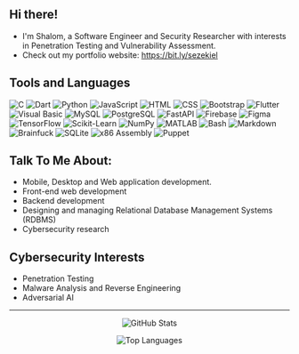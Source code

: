 ## Hi there!

- I'm Shalom, a Software Engineer and Security Researcher with interests in Penetration Testing and Vulnerability Assessment.
- Check out my portfolio website: https://bit.ly/sezekiel
<!-- - Check out my porfolio website: https://tinyurl.com/shallom-portfolio -->

## **Tools and Languages**

![C](https://img.shields.io/badge/-C-A8B9CC?logo=c&logoColor=white&style=for-the-badge)
![Dart](https://img.shields.io/badge/-Dart-0175C2?logo=dart&logoColor=white&style=for-the-badge)
![Python](https://img.shields.io/badge/-Python-3776AB?logo=python&logoColor=white&style=for-the-badge)
![JavaScript](https://img.shields.io/badge/-JavaScript-F7DF1E?logo=javascript&logoColor=black&style=for-the-badge)
![HTML](https://img.shields.io/badge/-HTML5-E34F26?logo=html5&logoColor=white&style=for-the-badge)
![CSS](https://img.shields.io/badge/-CSS3-1572B6?logo=css3&logoColor=white&style=for-the-badge)
![Bootstrap](https://img.shields.io/badge/-Bootstrap-7952B3?logo=bootstrap&logoColor=white&style=for-the-badge)
![Flutter](https://img.shields.io/badge/-Flutter-02569B?logo=flutter&logoColor=white&style=for-the-badge)
![Visual Basic](https://img.shields.io/badge/-Visual%20Basic-5C2D91?logo=dot-net&logoColor=white&style=for-the-badge)
![MySQL](https://img.shields.io/badge/-MySQL-4479A1?logo=mysql&logoColor=white&style=for-the-badge)
![PostgreSQL](https://img.shields.io/badge/-PostgreSQL-4169E1?logo=postgresql&logoColor=white&style=for-the-badge)
![FastAPI](https://img.shields.io/badge/-FastAPI-009688?logo=fastapi&logoColor=white&style=for-the-badge)
![Firebase](https://img.shields.io/badge/-Firebase-FFCA28?logo=firebase&logoColor=black&style=for-the-badge)
![Figma](https://img.shields.io/badge/-Figma-F24E1E?logo=figma&logoColor=white&style=for-the-badge)
![TensorFlow](https://img.shields.io/badge/-TensorFlow-FF6F00?logo=tensorflow&logoColor=white&style=for-the-badge)
![Scikit-Learn](https://img.shields.io/badge/-Scikit%20Learn-F7931E?logo=scikit-learn&logoColor=white&style=for-the-badge)
![NumPy](https://img.shields.io/badge/-NumPy-013243?logo=numpy&logoColor=white&style=for-the-badge)
![MATLAB](https://img.shields.io/badge/-MATLAB-0076A8?logo=mathworks&logoColor=white&style=for-the-badge)
![Bash](https://img.shields.io/badge/-Bash-4EAA25?logo=gnu-bash&logoColor=white&style=for-the-badge)
![Markdown](https://img.shields.io/badge/-Markdown-000000?logo=markdown&logoColor=white&style=for-the-badge)
![Brainfuck](https://img.shields.io/badge/-Brainfuck-2D2D2D?logo=brainfuck&logoColor=white&style=for-the-badge)
![SQLite](https://img.shields.io/badge/-SQLite-003B57?logo=sqlite&logoColor=white&style=for-the-badge)
![x86 Assembly](https://img.shields.io/badge/-x86%20Assembly-525252?logo=assemblyscript&logoColor=white&style=for-the-badge)
![Puppet](https://img.shields.io/badge/-Puppet-FFAE1A?logo=puppet&logoColor=white&style=for-the-badge)

## Talk To Me About:

- Mobile, Desktop and Web application development.
- Front-end web development
- Backend development
- Designing and managing Relational Database Management Systems (RDBMS)
- Cybersecurity research

## Cybersecurity Interests

- Penetration Testing
- Malware Analysis and Reverse Engineering
- Adversarial AI

---

<!--
![whoIsOneZero's Streak](https://github-readme-streak-stats.herokuapp.com/?user=whoIsOneZero&theme=vue-dark&hide_border=true) -->

<p align="center">
    <img src="https://githubreadmestats-alpha.vercel.app/api?username=whoIsOneZero&theme=vue-dark&show_icons=true&hide_border=true&count_private=true" alt="GitHub Stats"/>
</p>

<p align="center"> 
    <img src="https://githubreadmestats-alpha.vercel.app/api/top-langs/?username=whoIsOneZero&langs_count=13&hide=jupyter%20notebook,php,blade,cmake,scss,ruby,kotlin,mako,objective-c,m,swift&layout=compact&theme=vue-dark&hide_border=true" alt="Top Languages"/>
</p>

<!-- <p align="center">
  <img src="https://github-readme-streak-stats-ten-rho-60.vercel.app/?user=whoisonezero&theme=vue-dark&hide_border=true" alt="GitHub Streak">
</p> -->

<!-- ## 🏆 Certifications

## 👩‍💻 Professional Experience -->

<!--

 -->
 <!-- <iframe width="600" height="600" src="https://ionicabizau.github.io/github-profile-languages/api.html?whoisonezero" frameborder="0"></iframe> -->
